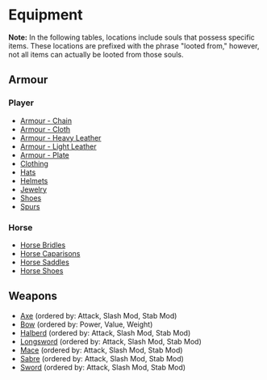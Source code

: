 <!-- TITLE: Equipment -->

# Equipment

**Note:** In the following tables, locations include souls that possess specific items. These locations are prefixed with the phrase "looted from," however, not all items can actually be looted from those souls.

## Armour

### Player

- [Armour - Chain](equipment/chain-armour)
- [Armour - Cloth](equipment/cloth-armour)
- [Armour - Heavy Leather](equipment/heavy-leather-armour)
- [Armour - Light Leather](equipment/light-leather-armour)
- [Armour - Plate](equipment/plate-armour)
- [Clothing](equipment/clothing)
- [Hats](equipment/hat)
- [Helmets](equipment/plate-helmet)
- [Jewelry](equipment/jewelry)
- [Shoes](equipment/shoe)
- [Spurs](equipment/spur)

### Horse

- [Horse Bridles](equipment/horse-bridle)
- [Horse Caparisons](equipment/horse-caparison)
- [Horse Saddles](equipment/horse-saddle)
- [Horse Shoes](equipment/horse-shoe)

## Weapons

- [Axe](equipment/axe) (ordered by: Attack, Slash Mod, Stab Mod)
- [Bow](equipment/bow) (ordered by: Power, Value, Weight)
- [Halberd](equipment/halberd) (ordered by: Attack, Slash Mod, Stab Mod)
- [Longsword](equipment/longsword) (ordered by: Attack, Slash Mod, Stab Mod)
- [Mace](equipment/mace) (ordered by: Attack, Slash Mod, Stab Mod)
- [Sabre](equipment/sabre) (ordered by: Attack, Slash Mod, Stab Mod)
- [Sword](equipment/sword) (ordered by: Attack, Slash Mod, Stab Mod)
